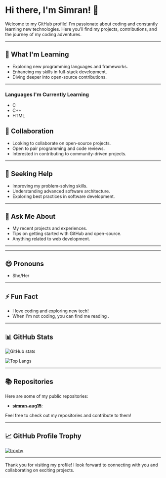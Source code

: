 # Hi there, I'm Simran! 👋

Welcome to my GitHub profile! I'm passionate about coding and constantly learning new technologies. Here you'll find my projects, contributions, and the journey of my coding adventures.

---


## 🌱 What I'm Learning

- Exploring new programming languages and frameworks.
- Enhancing my skills in full-stack development.
- Diving deeper into open-source contributions.

---
### Languages I'm Currently Learning
- C
- C++
- HTML
## 👯 Collaboration

- Looking to collaborate on open-source projects.
- Open to pair programming and code reviews.
- Interested in contributing to community-driven projects.

---

## 🤔 Seeking Help

- Improving my problem-solving skills.
- Understanding advanced software architecture.
- Exploring best practices in software development.

---

## 💬 Ask Me About

- My recent projects and experiences.
- Tips on getting started with GitHub and open-source.
- Anything related to web development.

---



---

## 😄 Pronouns

- She/Her

---

## ⚡ Fun Fact

- I love coding and exploring new tech!
- When I'm not coding, you can find me reading .

---

## 📊 GitHub Stats

![GitHub stats](https://github-readme-stats.vercel.app/api?username=simran-aug15&show_icons=true&theme=radical)

![Top Langs](https://github-readme-stats.vercel.app/api/top-langs/?username=simran-aug15-nov&layout=compact&theme=radical)

---

## 📚 Repositories

Here are some of my public repositories:

- [**simran-aug15**](https://github.com/simran-aug15/simran-aug15):

Feel free to check out my repositories and contribute to them!

---



## 📈 GitHub Profile Trophy

[![trophy](https://github-profile-trophy.vercel.app/?username=simran-aug15&theme=onedark)](https://github.com/simran-aug15)

---

Thank you for visiting my profile! I look forward to connecting with you and collaborating on exciting projects.
